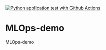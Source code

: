 [![Python application test with Github Actions](https://github.com/anibhush/MLOps-demo/actions/workflows/main.yml/badge.svg)](https://github.com/anibhush/MLOps-demo/actions/workflows/main.yml)

# MLOps-demo
MLOps-demo
